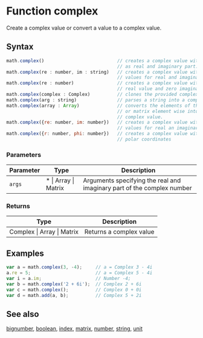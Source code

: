 <!-- Note: This file is automatically generated from source code comments. Changes made in this file will be overridden. -->

# Function complex

Create a complex value or convert a value to a complex value.


## Syntax

```js
math.complex()                           // creates a complex value with zero
                                         // as real and imaginary part.
math.complex(re : number, im : string)   // creates a complex value with provided
                                         // values for real and imaginary part.
math.complex(re : number)                // creates a complex value with provided
                                         // real value and zero imaginary part.
math.complex(complex : Complex)          // clones the provided complex value.
math.complex(arg : string)               // parses a string into a complex value.
math.complex(array : Array)              // converts the elements of the array
                                         // or matrix element wise into a
                                         // complex value.
math.complex({re: number, im: number})   // creates a complex value with provided
                                         // values for real an imaginary part.
math.complex({r: number, phi: number})   // creates a complex value with provided
                                         // polar coordinates
```

### Parameters

Parameter | Type | Description
--------- | ---- | -----------
`args` | * &#124; Array &#124; Matrix |  Arguments specifying the real and imaginary part of the complex number

### Returns

Type | Description
---- | -----------
Complex &#124; Array &#124; Matrix | Returns a complex value


## Examples

```js
var a = math.complex(3, -4);     // a = Complex 3 - 4i
a.re = 5;                        // a = Complex 5 - 4i
var i = a.im;                    // Number -4;
var b = math.complex('2 + 6i');  // Complex 2 + 6i
var c = math.complex();          // Complex 0 + 0i
var d = math.add(a, b);          // Complex 5 + 2i
```


## See also

[bignumber](bignumber.md),
[boolean](boolean.md),
[index](index.md),
[matrix](matrix.md),
[number](number.md),
[string](string.md),
[unit](unit.md)
